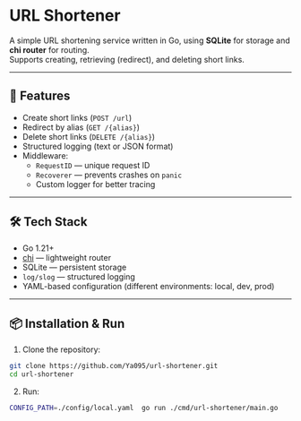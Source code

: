 # URL Shortener

A simple URL shortening service written in Go, using **SQLite** for storage and **chi router** for routing.  
Supports creating, retrieving (redirect), and deleting short links.  

---

## 🚀 Features
- Create short links (`POST /url`)
- Redirect by alias (`GET /{alias}`)
- Delete short links (`DELETE /{alias}`)
- Structured logging (text or JSON format)
- Middleware:
  - `RequestID` — unique request ID
  - `Recoverer` — prevents crashes on `panic`
  - Custom logger for better tracing

---

## 🛠️ Tech Stack
- Go 1.21+
- [chi](https://github.com/go-chi/chi) — lightweight router
- SQLite — persistent storage
- `log/slog` — structured logging
- YAML-based configuration (different environments: local, dev, prod)

---

## 📦 Installation & Run

1. Clone the repository:
```bash
git clone https://github.com/Ya095/url-shortener.git
cd url-shortener
```

2. Run:
```bash
CONFIG_PATH=./config/local.yaml  go run ./cmd/url-shortener/main.go
```